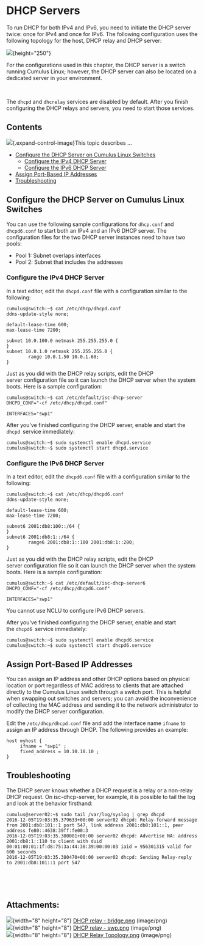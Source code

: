 # DHCP Servers

To run DHCP for both IPv4 and IPv6, you need to initiate the DHCP server
twice: once for IPv4 and once for IPv6. The following configuration uses
the following topology for the host, DHCP relay and DHCP server:

![](attachments/8363042/8363043.png){height="250"}

For the configurations used in this chapter, the DHCP server is a switch
running Cumulus Linux; however, the DHCP server can also be located on a
dedicated server in your environment. 

 

The `dhcpd` and `dhcrelay` services are disabled by default. After you
finish configuring the DHCP relays and servers, you need to start those
services.

## Contents

![](images/icons/grey_arrow_down.png){.expand-control-image}This topic
describes ...

-   [Configure the DHCP Server on Cumulus Linux
    Switches](#DHCPServers-ConfiguretheDHCPServeronCumulusLinuxSwitches)
    -   [Configure the IPv4 DHCP
        Server](#DHCPServers-ConfiguretheIPv4DHCPServer)
    -   [Configure the IPv6 DHCP
        Server](#DHCPServers-ConfiguretheIPv6DHCPServer)
-   [Assign Port-Based IP
    Addresses](#DHCPServers-AssignPort-BasedIPAddresses)
-   [Troubleshooting](#DHCPServers-Troubleshooting)

## Configure the DHCP Server on Cumulus Linux Switches

You can use the following sample configurations for `dhcp.conf` and
`dhcpd6.conf` to start both an IPv4 and an IPv6 DHCP server. The
configuration files for the two DHCP server instances need to have two
pools:

-   Pool 1: Subnet overlaps interfaces
-   Pool 2: Subnet that includes the addresses

### Configure the IPv4 DHCP Server

In a text editor, edit the `dhcpd.conf` file with a configuration
similar to the following:

``` plain
cumulus@switch:~$ cat /etc/dhcp/dhcpd.conf
ddns-update-style none;

default-lease-time 600;
max-lease-time 7200;

subnet 10.0.100.0 netmask 255.255.255.0 {
}
subnet 10.0.1.0 netmask 255.255.255.0 {
        range 10.0.1.50 10.0.1.60;
}
```

Just as you did with the DHCP relay scripts, edit the DHCP
server configuration file so it can launch the DHCP server when the
system boots. Here is a sample configuration:

``` plain
cumulus@switch:~$ cat /etc/default/isc-dhcp-server
DHCPD_CONF="-cf /etc/dhcp/dhcpd.conf"

INTERFACES="swp1"
```

After you've finished configuring the DHCP server, enable and start the
`dhcpd `service immediately:

``` plain
cumulus@switch:~$ sudo systemctl enable dhcpd.service
cumulus@switch:~$ sudo systemctl start dhcpd.service
```

### Configure the IPv6 DHCP Server

In a text editor, edit the `dhcpd6.conf` file with a configuration
similar to the following:

``` plain
cumulus@switch:~$ cat /etc/dhcp/dhcpd6.conf
ddns-update-style none;

default-lease-time 600;
max-lease-time 7200;

subnet6 2001:db8:100::/64 {
}
subnet6 2001:db8:1::/64 {
        range6 2001:db8:1::100 2001:db8:1::200;
}
```

Just as you did with the DHCP relay scripts, edit the DHCP
server configuration file so it can launch the DHCP server when the
system boots. Here is a sample configuration:

``` plain
cumulus@switch:~$ cat /etc/default/isc-dhcp-server6
DHCPD_CONF="-cf /etc/dhcp/dhcpd6.conf"

INTERFACES="swp1"
```

You cannot use NCLU to configure IPv6 DHCP servers.

After you've finished configuring the DHCP server, enable and start
the `dhcpd6 `service immediately:

``` plain
cumulus@switch:~$ sudo systemctl enable dhcpd6.service
cumulus@switch:~$ sudo systemctl start dhcpd6.service
```

## Assign Port-Based IP Addresses

You can assign an IP address and other DHCP options based on physical
location or port regardless of MAC address to clients that are attached
directly to the Cumulus Linux switch through a switch port. This is
helpful when swapping out switches and servers; you can avoid the
inconvenience of collecting the MAC address and sending it to the
network administrator to modify the DHCP server configuration.

Edit the `/etc/dhcp/dhcpd.conf` file and add the interface name `ifname`
to assign an IP address through DHCP. The following provides an example:

``` text
host myhost {
     ifname = "swp1" ;
     fixed_address = 10.10.10.10 ;
}
```

## Troubleshooting

The DHCP server knows whether a DHCP request is a relay or a non-relay
DHCP request. On isc-dhcp-server, for example, it is possible to tail
the log and look at the behavior firsthand:

``` text
cumulus@server02:~$ sudo tail /var/log/syslog | grep dhcpd
2016-12-05T19:03:35.379633+00:00 server02 dhcpd: Relay-forward message from 2001:db8:101::1 port 547, link address 2001:db8:101::1, peer address fe80::4638:39ff:fe00:3
2016-12-05T19:03:35.380081+00:00 server02 dhcpd: Advertise NA: address 2001:db8:1::110 to client with duid 00:01:00:01:1f:d8:75:3a:44:38:39:00:00:03 iaid = 956301315 valid for 600 seconds
2016-12-05T19:03:35.380470+00:00 server02 dhcpd: Sending Relay-reply to 2001:db8:101::1 port 547
```

 

 

## Attachments:

![](images/icons/bullet_blue.gif){width="8" height="8"} [DHCP relay -
bridge.png](attachments/8363042/8363041.png) (image/png)  
![](images/icons/bullet_blue.gif){width="8" height="8"} [DHCP relay -
swp.png](attachments/8363042/8363043.png) (image/png)  
![](images/icons/bullet_blue.gif){width="8" height="8"} [DHCP Relay
Topology.png](attachments/8363042/8363044.png) (image/png)  
